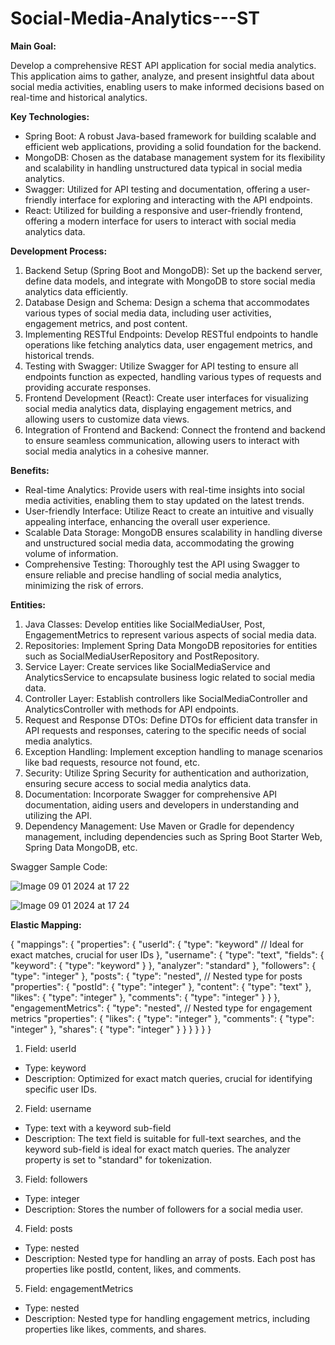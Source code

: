 # Social-Media-Analytics---ST


**Main Goal:**

Develop a comprehensive REST API application for social media analytics. This application aims to gather, analyze, and present insightful data about social media activities, enabling users to make informed decisions based on real-time and historical analytics.

**Key Technologies:**

- Spring Boot: A robust Java-based framework for building scalable and efficient web applications, providing a solid foundation for the backend.
- MongoDB: Chosen as the database management system for its flexibility and scalability in handling unstructured data typical in social media analytics.
- Swagger: Utilized for API testing and documentation, offering a user-friendly interface for exploring and interacting with the API endpoints.
- React: Utilized for building a responsive and user-friendly frontend, offering a modern interface for users to interact with social media analytics data.

**Development Process:**

1. Backend Setup (Spring Boot and MongoDB): Set up the backend server, define data models, and integrate with MongoDB to store social media analytics data efficiently.
2. Database Design and Schema: Design a schema that accommodates various types of social media data, including user activities, engagement metrics, and post content.
3. Implementing RESTful Endpoints: Develop RESTful endpoints to handle operations like fetching analytics data, user engagement metrics, and historical trends.
4. Testing with Swagger: Utilize Swagger for API testing to ensure all endpoints function as expected, handling various types of requests and providing accurate responses.
5. Frontend Development (React): Create user interfaces for visualizing social media analytics data, displaying engagement metrics, and allowing users to customize data views.
6. Integration of Frontend and Backend: Connect the frontend and backend to ensure seamless communication, allowing users to interact with social media analytics in a cohesive manner.

**Benefits:**

- Real-time Analytics: Provide users with real-time insights into social media activities, enabling them to stay updated on the latest trends.
- User-friendly Interface: Utilize React to create an intuitive and visually appealing interface, enhancing the overall user experience.
- Scalable Data Storage: MongoDB ensures scalability in handling diverse and unstructured social media data, accommodating the growing volume of information.
- Comprehensive Testing: Thoroughly test the API using Swagger to ensure reliable and precise handling of social media analytics, minimizing the risk of errors.

**Entities:**

1. Java Classes: Develop entities like SocialMediaUser, Post, EngagementMetrics to represent various aspects of social media data.
2. Repositories: Implement Spring Data MongoDB repositories for entities such as SocialMediaUserRepository and PostRepository.
3. Service Layer: Create services like SocialMediaService and AnalyticsService to encapsulate business logic related to social media data.
4. Controller Layer: Establish controllers like SocialMediaController and AnalyticsController with methods for API endpoints.
5. Request and Response DTOs: Define DTOs for efficient data transfer in API requests and responses, catering to the specific needs of social media analytics.
6. Exception Handling: Implement exception handling to manage scenarios like bad requests, resource not found, etc.
7. Security: Utilize Spring Security for authentication and authorization, ensuring secure access to social media analytics data.
8. Documentation: Incorporate Swagger for comprehensive API documentation, aiding users and developers in understanding and utilizing the API.
9. Dependency Management: Use Maven or Gradle for dependency management, including dependencies such as Spring Boot Starter Web, Spring Data MongoDB, etc.

Swagger Sample Code:

![Image 09 01 2024 at 17 22](https://github.com/denisamarr/Social-Media-Analytics---ST/assets/99808017/ec1e3763-5d0b-4153-a3b5-6ce3da85b5cd)

![Image 09 01 2024 at 17 24](https://github.com/denisamarr/Social-Media-Analytics---ST/assets/99808017/18c5dd29-dc51-4469-9a15-cec6b1b63be1)


**Elastic Mapping:**

{
  "mappings": {
    "properties": {
      "userId": {
        "type": "keyword"  // Ideal for exact matches, crucial for user IDs
      },
      "username": {
        "type": "text",
        "fields": {
          "keyword": {
            "type": "keyword"
          }
        },
        "analyzer": "standard"
      },
      "followers": {
        "type": "integer"
      },
      "posts": {
        "type": "nested",  // Nested type for posts
        "properties": {
          "postId": {
            "type": "integer"
          },
          "content": {
            "type": "text"
          },
          "likes": {
            "type": "integer"
          },
          "comments": {
            "type": "integer"
          }
        }
      },
      "engagementMetrics": {
        "type": "nested",  // Nested type for engagement metrics
        "properties": {
          "likes": {
            "type": "integer"
          },
          "comments": {
            "type": "integer"
          },
          "shares": {
            "type": "integer"
          }
        }
      }
    }
  }
}

1. Field: userId
  - Type: keyword
  - Description: Optimized for exact match queries, crucial for identifying specific user IDs.
2. Field: username
  - Type: text with a keyword sub-field
  - Description: The text field is suitable for full-text searches, and the keyword sub-field is ideal for exact match queries. The analyzer property is set to "standard" for tokenization.
3. Field: followers
  - Type: integer
  - Description: Stores the number of followers for a social media user.
4. Field: posts
  - Type: nested
  - Description: Nested type for handling an array of posts. Each post has properties like postId, content, likes, and comments.
5. Field: engagementMetrics
  - Type: nested
  - Description: Nested type for handling engagement metrics, including properties like likes, comments, and shares.

